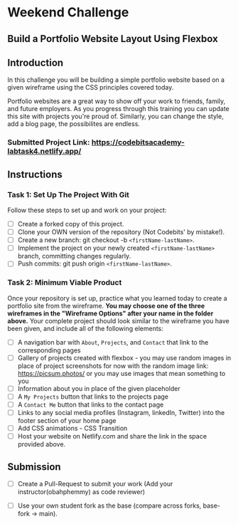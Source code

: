 # Weekend Challenge
## Build a Portfolio Website Layout Using Flexbox 

## Introduction

In this challenge you will be building a simple portfolio website based on a given wireframe using the CSS principles covered today.

Portfolio websites are a great way to show off your work to friends, family, and future employers. As you progress through this training you can update this site with projects you're proud of. Similarly, you can change the style, add a blog page, the possibilites are endless.

### Submitted Project Link: https://codebitsacademy-labtask4.netlify.app/

## Instructions

### Task 1: Set Up The Project With Git

Follow these steps to set up and work on your project:

- [ ] Create a forked copy of this project.
- [ ] Clone your OWN version of the repository (Not Codebits' by mistake!).
- [ ] Create a new branch: git checkout -b `<firstName-lastName>`.
- [ ] Implement the project on your newly created `<firstName-lastName>` branch, committing changes regularly.
- [ ] Push commits: git push origin `<firstName-lastName>`.
 
### Task 2: Minimum Viable Product

Once your repository is set up, practice what you learned today to create a portfolio site from the wireframe. **You may choose one of the three wireframes in the "Wireframe Options" after your name in the folder above.** Your complete project should look similar to the wireframe you have been given, and include all of the following elements:

- [ ]  A navigation bar with `About`, `Projects`, and `Contact` that link to the corresponding pages
- [ ]  Gallery of projects created with flexbox - you may use random images in place of project screenshots for now with the random image link: https://picsum.photos/ or you may use images that mean something to you
- [ ]  Information about you in place of the given placeholder
- [ ]  A `My Projects` button that links to the projects page
- [ ]  A `Contact Me` button that links to the contact page
- [ ]  Links to any social media profiles (Instagram, linkedIn, Twitter) into the footer section of your home page
- [ ] Add CSS animations - CSS Transition
- [ ] Host your website on Netlify.com and share the link in the space provided above.

## Submission

- [ ] Create a Pull-Request to submit your work (Add your instructor(obahphemmy) as code reviewer)
- [ ] Use your own student fork as the base (compare across forks, base-fork -> main).

